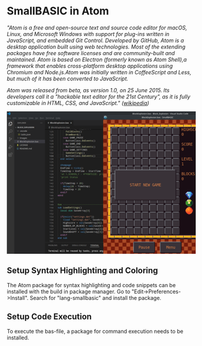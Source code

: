 # SmallBASIC in Atom

_"Atom is a free and open-source text and source code editor for macOS, Linux, and Microsoft Windows with
support for plug-ins written in JavaScript, and embedded Git Control. Developed by GitHub, Atom is a desktop
application built using web technologies. Most of the extending packages have free software licenses and are
community-built and maintained. Atom is based on Electron (formerly known as Atom Shell),a framework that
enables cross-platform desktop applications using Chromium and Node.js.Atom was initially written in
CoffeeScript and Less, but much of it has been converted to JavaScript._

_Atom was released from beta, as version 1.0, on 25 June 2015. Its developers call it a "hackable text editor
for the 21st Century", as it is fully customizable in HTML, CSS, and JavaScript." 
([wikipedia](https://en.wikipedia.org/wiki/Atom_(text_editor)))_

![Example](https://github.com/Joe7M/smallbasic.vscode.syntaxcoloring/blob/main/Screenshot.png)

## Setup Syntax Highlighting and Coloring

The Atom package for syntax highlighting and code snippets can be installed with the build in package manager.
Go to "Edit->Preferences->Install". Search for "lang-smallbasic" and install the package.

## Setup Code Execution

To execute the bas-file, a package for command execution needs to be installed. 
